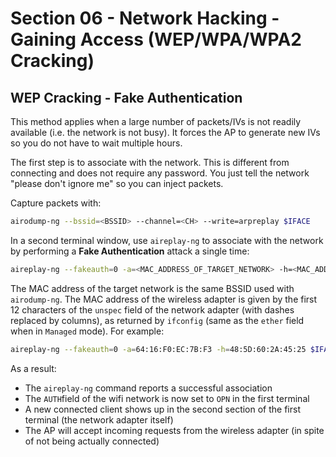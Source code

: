 # Section 06 - Network Hacking - Gaining Access (WEP/WPA/WPA2 Cracking)

## WEP Cracking - Fake Authentication

This method applies when a large number of packets/IVs is not readily available (i.e. the network is not busy). It forces the AP to generate new IVs so you do not have to wait multiple hours.

The first step is to associate with the network. This is different from connecting and does not require any password. You just tell the network "please don't ignore me" so you can inject packets.

Capture packets with:
```bash
airodump-ng --bssid=<BSSID> --channel=<CH> --write=arpreplay $IFACE
```

In a second terminal window, use `aireplay-ng` to associate with the network by performing a **Fake Authentication** attack a single time:
```bash
aireplay-ng --fakeauth=0 -a=<MAC_ADDRESS_OF_TARGET_NETWORK> -h=<MAC_ADDRESS_OF_ADAPTER> $IFACE
```

The MAC address of the target network is the same BSSID used with `airodump-ng`. The MAC address of the wireless adapter is given by the first 12 characters of the `unspec` field of the network adapter (with dashes replaced by columns), as returned by `ifconfig` (same as the `ether` field when in `Managed` mode). For example:
```bash
aireplay-ng --fakeauth=0 -a=64:16:F0:EC:7B:F3 -h=48:5D:60:2A:45:25 $IFACE
```

As a result:
- The `aireplay-ng` command reports a successful association
- The `AUTH`field of the wifi network is now set to `OPN` in the first terminal
- A new connected client shows up in the second section of the first terminal (the network adapter itself)
- The AP will accept incoming requests from the wireless adapter (in spite of not being actually connected)
